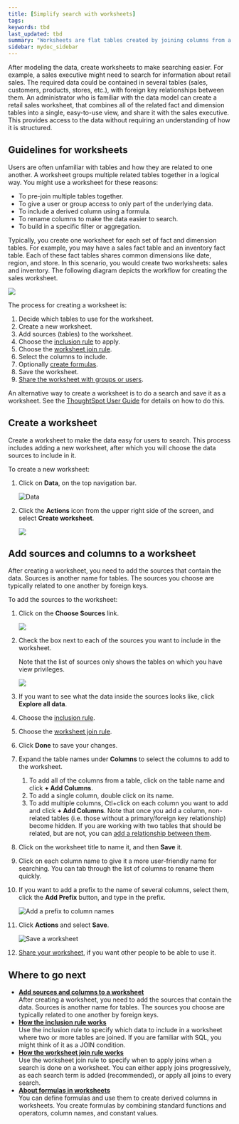 ```yaml
---
title: [Simplify search with worksheets]
tags:
keywords: tbd
last_updated: tbd
summary: "Worksheets are flat tables created by joining columns from a set of one or more tables or imported datasets. "
sidebar: mydoc_sidebar
---
```


After modeling the data, create worksheets to make searching easier. For example, a sales executive might need to search for information about retail sales. The required data could be contained in several tables (sales, customers, products, stores, etc.), with foreign key relationships between them. An administrator who is familiar with the data model can create a retail sales worksheet, that combines all of the related fact and dimension tables into a single, easy-to-use view, and share it with the sales executive. This provides access to the data without requiring an understanding of how it is structured.

## Guidelines for worksheets

Users are often unfamiliar with tables and how they are related to one another. A worksheet groups multiple related tables together in a logical way.  You might use a worksheet for these reasons:

-   To pre-join multiple tables together.
-   To give a user or group access to only part of the underlying data.
-   To include a derived column using a formula.
-   To rename columns to make the data easier to search.
-   To build in a specific filter or aggregation.


Typically, you create one worksheet for each set of fact and dimension tables. For example, you may have a sales fact table and an inventory fact table. Each of these fact tables shares common dimensions like date, region, and store. In this scenario, you would create two worksheets: sales and inventory. The following diagram depicts the workflow for creating the sales worksheet.

![](../../images/workflow_create_worksheet.png)

The process for creating a worksheet is:

1.  Decide which tables to use for the worksheet.
2.  Create a new worksheet.
3.  Add sources (tables) to the worksheet.
4.  Choose the [inclusion rule](about_inclusion_rule.html#) to apply.
5.  Choose the [worksheet join rule](progressive_joins.html#).
6.  Select the columns to include.
7.  Optionally [create formulas](create_formula.html#).
8.  Save the worksheet.
9.  [Share the worksheet with groups or users](../data_security/share_worksheets.html#).

An alternative way to create a worksheet is to do a search and save it as a worksheet. See the [ThoughtSpot User Guide](/pages/end_user_guide/end_user_introduction/introduction.html#) for details on how to do this.

## Create a worksheet

Create a worksheet to make the data easy for users to search. This process includes adding a new worksheet, after which you will choose the data sources to include in it.

To create a new worksheet:

1. Click on **Data**, on the top navigation bar.

     ![](../../shared/conrefs/../../images/data_icon.png "Data")

2. Click the **Actions** icon from the upper right side of the screen, and select **Create worksheet**.

    ![](../../shared/conrefs/../../images/worksheet_create_icon.png)


## Add sources and columns to a worksheet

After creating a worksheet, you need to add the sources that contain the data. Sources is another name for tables. The sources you choose are typically related to one another by foreign keys.

To add the sources to the worksheet:

1.  Click on the **Choose Sources** link.

    ![](../../shared/conrefs/../../images/worksheet_add_sources_link.png)

2. Check the box next to each of the sources you want to include in the worksheet.

    Note that the list of sources only shows the tables on which you have view privileges.

    ![](../../images/worksheet_choose_sources_from_2.5.png)

3. If you want to see what the data inside the sources looks like, click **Explore all data**.
4. Choose the [inclusion rule](about_inclusion_rule.html#).
5. Choose the [worksheet join rule](progressive_joins.html#).
6. Click **Done** to save your changes.
7. Expand the table names under **Columns** to select the columns to add to the worksheet.

    1. To add all of the columns from a table, click on the table name and click **+ Add Columns**.
    2. To add a single column, double click on its name.
    3. To add multiple columns, Ctl+click on each column you want to add and click **+ Add Columns**.
    Note that once you add a column, non-related tables (i.e. those without a primary/foreign key relationship) become hidden. If you are working with two tables that should be related, but are not, you can [add a relationship between them](../data_modeling/about_relationships.html#).

8. Click on the worksheet title to name it, and then **Save** it.
9. Click on each column name to give it a more user-friendly name for searching. You can tab through the list of columns to rename them quickly.
10.  If you want to add a prefix to the name of several columns, select them, click the **Add Prefix** button, and type in the prefix.

     ![](../../images/worksheet_add_col_prefix.png "Add a prefix to column names")

11. Click **Actions** and select **Save**.

    ![](../../shared/conrefs/../../images/action_save_worksheet.png "Save a worksheet")

12.  [Share your worksheet](../data_security/share_worksheets.html#), if you want other people to be able to use it.

## Where to go next

-   **[Add sources and columns to a worksheet](../../admin/worksheets/worksheet_add_tables.html)**  
After creating a worksheet, you need to add the sources that contain the data. Sources is another name for tables. The sources you choose are typically related to one another by foreign keys.
-   **[How the inclusion rule works](../../admin/worksheets/about_inclusion_rule.html)**  
Use the inclusion rule to specify which data to include in a worksheet where two or more tables are joined. If you are familiar with SQL, you might think of it as a JOIN condition.
-   **[How the worksheet join rule works](../../admin/worksheets/progressive_joins.html)**  
Use the worksheet join rule to specify when to apply joins when a search is done on a worksheet. You can either apply joins progressively, as each search term is added (recommended), or apply all joins to every search.
-   **[About formulas in worksheets](../../admin/worksheets/about_formulas.html)**  
You can define formulas and use them to create derived columns in worksheets. You create formulas by combining standard functions and operators, column names, and constant values.
